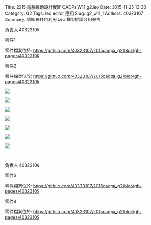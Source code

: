 Title: 2015 電腦輔助設計實習 CADPa W11 g2.leo 
Date: 2015-11-26 13:30
Category: G2
Tags: leo editor 應用
Slug: g2_w11_1
Authors: 40323107
Summary: 讓組員各自利用 Leo 檔案維護分組報告

負責人  40323105  

零件1

零件檔案位於: <https://github.com/40323107/2015cadpa_g2/blob/gh-pages/40323105>


<script src="https://embed.github.com/view/3d/40323107/2015cadpa_g2/blob/gh-pages/40323105/adjuster-base1.stl"></script>

零件2

零件檔案位於: <https://github.com/40323107/2015cadpa_g2/blob/gh-pages/40323105>

<script src="https://embed.github.com/view/3d/40323107/2015cadpa_g2/gh-pages/40323105/adjuster1.stl"></script>

<img src="https://copy.com/pKaZTquStVwKWCpV"></img>

<img src="https://copy.com/FvVXuWvJJImMzVf9"></img>

<img src="https://copy.com/S3xudB1Vf3ZgrTvk"></img>

<img src="https://copy.com/euzcEQQGLK6EuQVO"></img>

<img src="https://copy.com/CBWAhZwDrWiNvgM8"></img>

<img src="https://copy.com/CWCoeUmCBU9je9me"></img>

<img src="https://copy.com/1WAOTgzdMrMyAvcn"></img>

<br />


負責人  40323106 

零件3

零件檔案位於: <https://github.com/40323107/2015cadpa_g2/blob/gh-pages/40323105>


<script src="https://embed.github.com/view/3d/40323107/2015cadpa_g2/blob/gh-pages/40323105/base2.stl"></script>


零件4

零件檔案位於: <https://github.com/40323107/2015cadpa_g2/blob/gh-pages/40323105>

<script src="https://embed.github.com/view/3d/40323107/2015cadpa_g2/blob/gh-pages/40323105/connection2.stl"></script>


<br />
